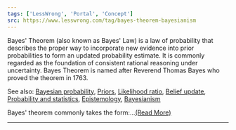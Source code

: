 ```yaml
---
tags: ['LessWrong', 'Portal', 'Concept']
src: https://www.lesswrong.com/tag/bayes-theorem-bayesianism
---
```


Bayes' Theorem (also known as Bayes' Law) is a law of probability that describes the proper way to incorporate new evidence into prior probabilities to form an updated probability estimate. It is commonly regarded as the foundation of consistent rational reasoning under uncertainty. Bayes Theorem is named after Reverend Thomas Bayes who proved the theorem in 1763.

See also: [Bayesian probability](https://www.lesswrong.com/tag/bayesian-probability), [Priors](https://www.lesswrong.com/tag/priors), [Likelihood ratio](https://www.lesswrong.com/tag/likelihood-ratio), [Belief update](https://www.lesswrong.com/tag/belief-update), [Probability and statistics](https://www.lesswrong.com/tag/probability-and-statistics), [Epistemology](https://www.lesswrong.com/tag/epistemology), [Bayesianism](https://www.lesswrong.com/tag/bayesianism)

Bayes' theorem commonly takes the form:...[(Read More)]()



---

